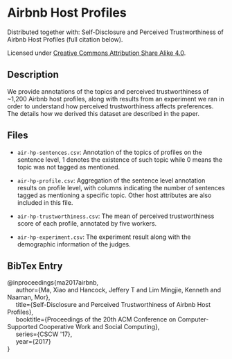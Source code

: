 # Airbnb Host Profiles

Distributed together with: Self-Disclosure and Perceived Trustworthiness of Airbnb Host Profiles (full citation below).

Licensed under [Creative Commons Attribution Share Alike 4.0](http://choosealicense.com/licenses/cc-by-sa-4.0/).

## Description

We provide annotations of the topics and perceived trustworthiness of ~1,200 Airbnb host profiles, along with results from an experiment we ran in order to understand how perceived trustworthiness affects preferences. The details how we derived this dataset are described in the paper.

## Files

* ``air-hp-sentences.csv``: Annotation of the topics of profiles on the sentence level, 1 denotes the existence of such topic while 0 means the topic was not tagged as mentioned.

* ``air-hp-profile.csv``: Aggregation of the sentence level annotation results on profile level, with columns indicating the number of sentences tagged as mentioning a specific topic. Other host attributes are also included in this file.

* ``air-hp-trustworthiness.csv``: The mean of perceived trustworthiness score of each profile, annotated by five workers.

* ``air-hp-experiment.csv``: The experiment result along with the demographic information of the judges.

## BibTex Entry
@inproceedings{ma2017airbnb, <br>
&nbsp;&nbsp;&nbsp;&nbsp; author={Ma, Xiao and Hancock, Jeffery T and Lim Mingjie, Kenneth and Naaman, Mor}, <br>
&nbsp;&nbsp;&nbsp;&nbsp; title={Self-Disclosure and Perceived Trustworthiness of Airbnb Host Profiles}, <br>
&nbsp;&nbsp;&nbsp;&nbsp; booktitle={Proceedings of the 20th ACM Conference on Computer-Supported Cooperative Work and Social Computing}, <br>
&nbsp;&nbsp;&nbsp;&nbsp; series={CSCW '17}, <br>
&nbsp;&nbsp;&nbsp;&nbsp; year={2017} <br>
}
